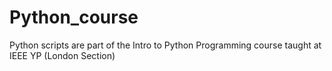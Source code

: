 # Python_course
Python scripts are part of the Intro to Python Programming course taught at IEEE YP (London Section)
